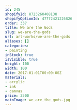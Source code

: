 ```yaml
---
id: 245
shopifyId: 8723260408138
shopifyOptionId: 47772421226826
order: 337
title: We are the Gods
slug: we-are-the-gods
url: art-works/we-are-the-gods
aliases: []
categories:
- painting
inStock: true
isVisible: true
height: 100
width: 100
date: 2017-01-01T00:00:00Z
materials:
- acrylic
- ink
- canvas
price: 3500
mainImage: we_are_the_gods.jpg
---
```

